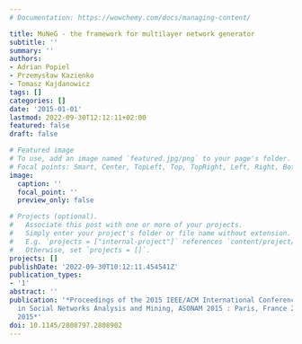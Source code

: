 ```yaml
---
# Documentation: https://wowchemy.com/docs/managing-content/

title: MuNeG - the framework for multilayer network generator
subtitle: ''
summary: ''
authors:
- Adrian Popiel
- Przemysław Kazienko
- Tomasz Kajdanowicz
tags: []
categories: []
date: '2015-01-01'
lastmod: 2022-09-30T12:12:11+02:00
featured: false
draft: false

# Featured image
# To use, add an image named `featured.jpg/png` to your page's folder.
# Focal points: Smart, Center, TopLeft, Top, TopRight, Left, Right, BottomLeft, Bottom, BottomRight.
image:
  caption: ''
  focal_point: ''
  preview_only: false

# Projects (optional).
#   Associate this post with one or more of your projects.
#   Simply enter your project's folder or file name without extension.
#   E.g. `projects = ["internal-project"]` references `content/project/deep-learning/index.md`.
#   Otherwise, set `projects = []`.
projects: []
publishDate: '2022-09-30T10:12:11.454541Z'
publication_types:
- '1'
abstract: ''
publication: '*Proceedings of the 2015 IEEE/ACM International Conference on Advances
  in Social Networks Analysis and Mining, ASONAM 2015 : Paris, France 25-28 August
  2015*'
doi: 10.1145/2808797.2808902
---
```

